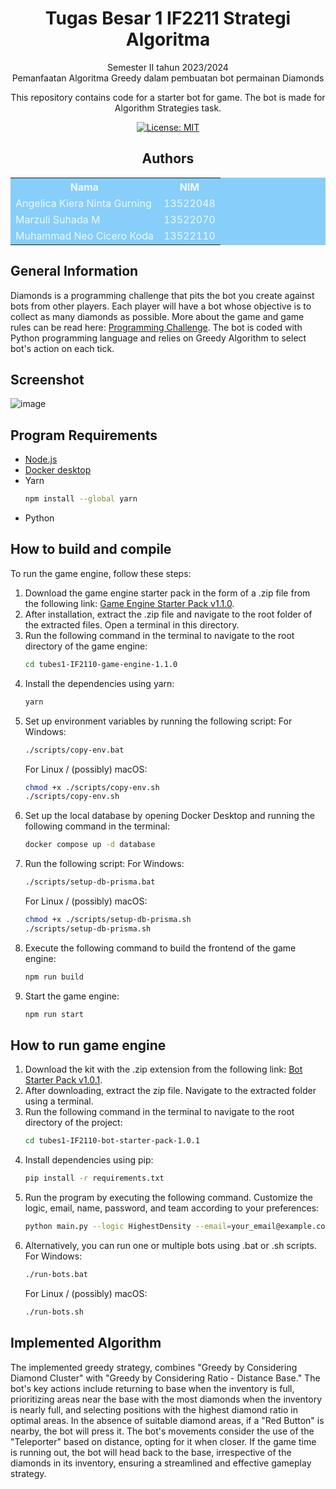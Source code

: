 <div align="center">

# Tugas Besar 1 IF2211 Strategi Algoritma <br/>
Semester II tahun 2023/2024 <br/>
Pemanfaatan Algoritma Greedy dalam pembuatan bot permainan Diamonds

This repository contains code for a starter bot for game. The bot is made for Algorithm Strategies task.

[![License: MIT](https://img.shields.io/badge/License-MIT-yellow.svg)](https://opensource.org/licenses/MIT)

## Authors 

<table style="width:100%; background-color:#87CEFA; color:#F0F8FF;">
  <tr>
    <th>Nama</th>
    <th>NIM</th>
  </tr>
  <tr>
    <td>Angelica Kiera Ninta Gurning</td>
    <td>13522048</td>
  </tr>
  <tr>
    <td>Marzuli Suhada M</td>
    <td>13522070</td>
  </tr>
  <tr>
    <td>Muhammad Neo Cicero Koda</td>
    <td>13522110</td>
  </tr>
</table>

</div>

## General Information

Diamonds is a programming challenge that pits the bot you create against bots from other players. Each player will have a bot whose objective is to collect as many diamonds as possible. More about the game and game rules can be read here: [Programming Challenge](https://github.com/Etimo/diamonds2/blob/main/RULES.md).
The bot is coded with Python programming language and relies on Greedy Algorithm to select bot's action on each tick.

## Screenshot
![image](https://drive.google.com/file/d/1YFF1LOsg3o2gyaqaq21iHUwUH70GmCqy/view?usp=sharing)

## Program Requirements

- [Node.js](https://nodejs.org/en) 
- [Docker desktop](https://www.docker.com/products/docker-desktop/) 
- Yarn 
    ```bash
    npm install --global yarn
    ```
- Python

## How to build and compile 
To run the game engine, follow these steps:
1. Download the game engine starter pack in the form of a .zip file from the following link: [Game Engine Starter Pack v1.1.0](https://github.com/haziqam/tubes1-IF2211-game-engine/releases/tag/v1.1.0).
2. After installation, extract the .zip file and navigate to the root folder of the extracted files. Open a terminal in this directory.
3. Run the following command in the terminal to navigate to the root directory of the game engine:
    ```bash
    cd tubes1-IF2110-game-engine-1.1.0
    ```
4. Install the dependencies using yarn:
    ```bash
    yarn
    ```
5. Set up environment variables by running the following script: 
    For Windows:
    ```bash
    ./scripts/copy-env.bat
    ```
    For Linux / (possibly) macOS:
    ```bash
    chmod +x ./scripts/copy-env.sh
    ./scripts/copy-env.sh
    ```
6. Set up the local database by opening Docker Desktop and running the following command in the terminal:
    ```bash
    docker compose up -d database
    ```
7. Run the following script:
    For Windows:
    ```bash
    ./scripts/setup-db-prisma.bat
    ```
    For Linux / (possibly) macOS:
    ```bash
    chmod +x ./scripts/setup-db-prisma.sh
    ./scripts/setup-db-prisma.sh
    ```
8. Execute the following command to build the frontend of the game engine:
    ```bash
    npm run build
    ```
9. Start the game engine:
    ```bash
    npm run start
    ```

## How to run game engine
1. Download the kit with the .zip extension from the following link: [Bot Starter Pack v1.0.1](https://github.com/haziqam/tubes1-IF2211-bot-starter-pack/releases/tag/v1.0.1).
2. After downloading, extract the zip file. Navigate to the extracted folder using a terminal.
3. Run the following command in the terminal to navigate to the root directory of the project:
    ```bash
    cd tubes1-IF2110-bot-starter-pack-1.0.1
    ```
4. Install dependencies using pip:
    ```bash
    pip install -r requirements.txt
    ```
5. Run the program by executing the following command. Customize the logic, email, name, password, and team according to your preferences:
    ```bash
    python main.py --logic HighestDensity --email=your_email@example.com --name=your_name --password=your_password --team etimo
    ```
6. Alternatively, you can run one or multiple bots using .bat or .sh scripts. 
    For Windows:
    ```bash
    ./run-bots.bat
    ```
    For Linux / (possibly) macOS:
    ```bash
    ./run-bots.sh
    ```

## Implemented Algorithm
The implemented greedy strategy, combines "Greedy by Considering Diamond Cluster" with "Greedy by Considering Ratio - Distance Base." The bot's key actions include returning to base when the inventory is full, prioritizing areas near the base with the most diamonds when the inventory is nearly full, and selecting positions with the highest diamond ratio in optimal areas. In the absence of suitable diamond areas, if a "Red Button" is nearby, the bot will press it. The bot's movements consider the use of the "Teleporter" based on distance, opting for it when closer. If the game time is running out, the bot will head back to the base, irrespective of the diamonds in its inventory, ensuring a streamlined and effective gameplay strategy.